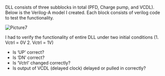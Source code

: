 DLL consists of three subblocks in total (PFD, Charge pump, and VCDL). Below is the Verilog-A model I created. 
Each block consists of verilog code to test the functionality. 

![Picture7](https://github.com/user-attachments/assets/054a1b71-3a9f-48e0-a069-6363b21aa73a)

I had to verify the functionality of entire DLL under two initial conditions (1. Vctrl = 0V 2.
Vctrl = 1V) 
  - Is ‘UP’ correct? 
  - Is ‘DN’ correct? 
  - Is ‘Vctrl’ changed correctly? 
  - Is output of VCDL (delayed clock) delayed or pulled in correctly? 
